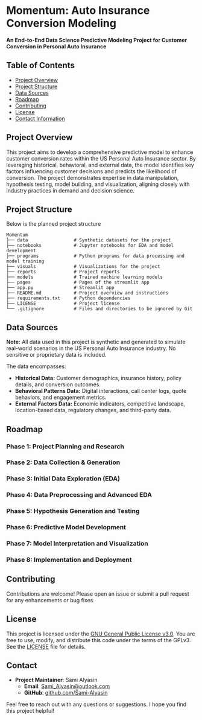# Momentum: Auto Insurance Conversion Modeling

**An End-to-End Data Science Predictive Modeling Project for Customer Conversion in Personal Auto Insurance**

## Table of Contents
- [Project Overview](#project-overview)
- [Project Structure](#project-structure)
- [Data Sources](#data-sources)
- [Roadmap](#roadmap)
- [Contributing](#contributing)
- [License](#license)
- [Contact Information](#contact-information)

## Project Overview

This project aims to develop a comprehensive predictive model to enhance customer conversion rates within the US Personal Auto Insurance sector. By leveraging historical, behavioral, and external data, the model identifies key factors influencing customer decisions and predicts the likelihood of conversion. The project demonstrates expertise in data manipulation, hypothesis testing, model building, and visualization, aligning closely with industry practices in demand and decision science.

## Project Structure
Below is the planned project structure
```
Momentum
├── data                 # Synthetic datasets for the project
├── notebooks            # Jupyter notebooks for EDA and model development
├── programs             # Python programs for data processing and model training
├── visuals              # Visualizations for the project
├── reports              # Project reports
├── models               # Trained machine learning models
├── pages                # Pages of the streamlit app            
├── app.py               # Streamlit app
├── README.md            # Project overview and instructions
├── requirements.txt     # Python dependencies
├── LICENSE              # Project license
└── .gitignore           # Files and directories to be ignored by Git

```

## Data Sources

**Note:** All data used in this project is synthetic and generated to simulate real-world scenarios in the US Personal Auto Insurance industry. No sensitive or proprietary data is included.

The data encompasses:

- **Historical Data:** Customer demographics, insurance history, policy details, and conversion outcomes.
- **Behavioral Patterns Data:** Digital interactions, call center logs, quote behaviors, and engagement metrics.
- **External Factors Data:** Economic indicators, competitive landscape, location-based data, regulatory changes, and third-party data.

## Roadmap

### Phase 1: Project Planning and Research

### Phase 2: Data Collection & Generation

### Phase 3: Initial Data Exploration (EDA)

### Phase 4: Data Preprocessing and Advanced EDA

### Phase 5: Hypothesis Generation and Testing

### Phase 6: Predictive Model Development

### Phase 7: Model Interpretation and Visualization

### Phase 8: Implementation and Deployment

## Contributing

Contributions are welcome! Please open an issue or submit a pull request for any enhancements or bug fixes.

## License

This project is licensed under the [GNU General Public License v3.0](https://www.gnu.org/licenses/gpl-3.0.en.html#license-text). You are free to use, modify, and distribute this code under the terms of the GPLv3. See the [LICENSE](LICENSE) file for details.


## Contact

- **Project Maintainer**: Sami Alyasin   
    - **Email**: Sami_Alyasin@outlook.com
    - **GitHub**: [github.com/Sami-Alyasin](https://github.com/Sami-Alyasin)

Feel free to reach out with any questions or suggestions. I hope you find this project helpful!

